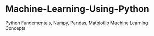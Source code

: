 # Machine-Learning-Using-Python
Python Fundementals, Numpy, Pandas, Matplotlib Machine Learning Concepts
